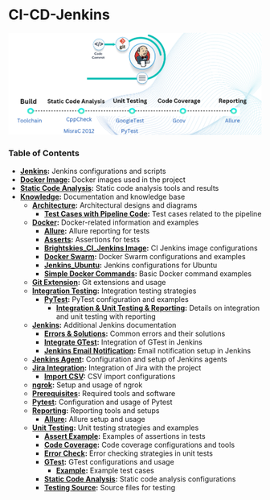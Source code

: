 <!-- > Please note that this was developed as part of a project during our Brightskies © Embedded Software Internship. -->
# CI-CD-Jenkins

<div>
  <img src="Knowledge/Docker/Brightskies_ci_jenkins%20Image/asserts/p.png" alt="Pin Diagram" width="600">
</div>

### Table of Contents
  - **[Jenkins](Jenkins/):** Jenkins configurations and scripts
  - **[Docker Image](Docker%20Image/):** Docker images used in the project
  - **[Static Code Analysis](Static%20Code%20Analysis/):** Static code analysis tools and results
  - **[Knowledge](Knowledge/):** Documentation and knowledge base
    - **[Architecture](Knowledge/Architecture/):** Architectural designs and diagrams
      - **[Test Cases with Pipeline Code](Knowledge/Architecture/Test%20cases%20with%20pipeline%20code/):** Test cases related to the pipeline
    - **[Docker](Knowledge/Docker/):** Docker-related information and examples
      - **[Allure](Knowledge/Docker/Allure/):** Allure reporting for tests
      - **[Asserts](Knowledge/Docker/asserts/):** Assertions for tests
      - **[Brightskies_CI_Jenkins Image](Knowledge/Docker/Brightskies_ci_jenkins%20Image/):** CI Jenkins image configurations
      - **[Docker Swarm](Knowledge/Docker/Docker%20Swarm/):** Docker Swarm configurations and examples
      - **[Jenkins_Ubuntu](Knowledge/Docker/Jenkins_Ubuntu/):** Jenkins configurations for Ubuntu
      - **[Simple Docker Commands](Knowledge/Docker/Simple%20Docker%20commands/):** Basic Docker command examples
    - **[Git Extension](Knowledge/Git_Extension/):** Git extensions and usage
    - **[Integration Testing](Knowledge/IntegrationTesting/):** Integration testing strategies
      - **[PyTest](Knowledge/IntegrationTesting/PyTest/):** PyTest configuration and examples
        - **[Integration & Unit Testing & Reporting](Knowledge/IntegrationTesting/PyTest/Integration&UnitTesting&Reporting/):** Details on integration and unit testing with reporting
    - **[Jenkins](Knowledge/Jenkins/):** Additional Jenkins documentation
      - **[Errors & Solutions](Knowledge/Jenkins/Errors&Sol/):** Common errors and their solutions
      - **[Integrate GTest](Knowledge/Jenkins/Integrate_Gtest/):** Integration of GTest in Jenkins
      - **[Jenkins Email Notification](Knowledge/Jenkins/Jenkins_Email_Notification/):** Email notification setup in Jenkins
    - **[Jenkins Agent](Knowledge/Jenkins_Agent/):** Configuration and setup of Jenkins agents
    - **[Jira Integration](Knowledge/Jira_Integration/):** Integration of Jira with the project
      - **[Import CSV](Knowledge/Jira_Integration/import_csv/):** CSV import configurations
    - **[ngrok](Knowledge/ngrok/):** Setup and usage of ngrok
    - **[Prerequisites](Knowledge/Prerequisites/):** Required tools and software
    - **[Pytest](Knowledge/Pytest/):** Configuration and usage of Pytest
    - **[Reporting](Knowledge/Reporting/):** Reporting tools and setups
      - **[Allure](Knowledge/Reporting/Allure/):** Allure setup and usage
    - **[Unit Testing](Knowledge/UnitTesting/):** Unit testing strategies and examples
      - **[Assert Example](Knowledge/UnitTesting/Assert_Example/):** Examples of assertions in tests
      - **[Code Coverage](Knowledge/UnitTesting/Code%20Coverage/):** Code coverage configurations and tools
      - **[Error Check](Knowledge/UnitTesting/ERROR_CHK/):** Error checking strategies in unit tests
      - **[GTest](Knowledge/UnitTesting/Gtest/):** GTest configurations and usage
        - **[Example](Knowledge/UnitTesting/Gtest/Example/):** Example test cases
      - **[Static Code Analysis](Knowledge/UnitTesting/Static%20Code%20Analysis/):** Static code analysis configurations
      - **[Testing Source](Knowledge/UnitTesting/Testing_src/):** Source files for testing
  